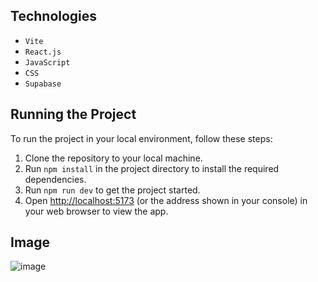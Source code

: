 ## Technologies

- `Vite`
- `React.js`
- `JavaScript`
- `CSS`
- `Supabase`

## Running the Project

To run the project in your local environment, follow these steps:

1. Clone the repository to your local machine.
2. Run `npm install` in the project directory to install the required dependencies.
3. Run `npm run dev` to get the project started.
4. Open [http://localhost:5173](http://localhost:5173) (or the address shown in your console) in your web browser to view the app.

## Image
![image](https://github.com/erkindilekci/factopedia/assets/109282517/de3eec2f-85ae-4be9-a079-85d96b9ded01)
